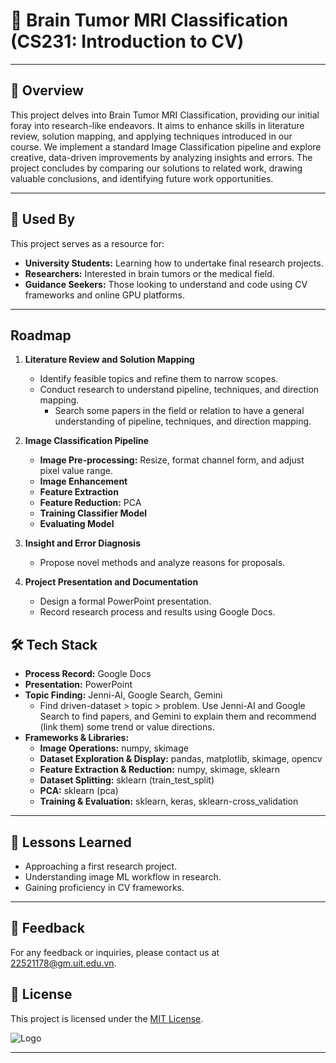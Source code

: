 # **🧠 Brain Tumor MRI Classification (CS231: Introduction to CV)**

---
## 🌟 Overview

This project delves into Brain Tumor MRI Classification, providing our initial foray into research-like endeavors. It aims to enhance skills in literature review, solution mapping, and applying techniques introduced in our course. We implement a standard Image Classification pipeline and explore creative, data-driven improvements by analyzing insights and errors. The project concludes by comparing our solutions to related work, drawing valuable conclusions, and identifying future work opportunities. 

---
## 👥 Used By

This project serves as a resource for:

- **University Students:** Learning how to undertake final research projects.
- **Researchers:** Interested in brain tumors or the medical field.
- **Guidance Seekers:** Those looking to understand and code using CV frameworks and online GPU platforms.

---
## Roadmap

1. **Literature Review and Solution Mapping**
   - Identify feasible topics and refine them to narrow scopes.
   - Conduct research to understand pipeline, techniques, and direction mapping.
      - Search some papers in the field or relation to have a general understanding of pipeline, techniques, and direction mapping.     

2. **Image Classification Pipeline**
   - **Image Pre-processing:** Resize, format channel form, and adjust pixel value range.
   - **Image Enhancement**
   - **Feature Extraction**
   - **Feature Reduction:** PCA
   - **Training Classifier Model**
   - **Evaluating Model**

3. **Insight and Error Diagnosis**
   - Propose novel methods and analyze reasons for proposals.

4. **Project Presentation and Documentation**
   - Design a formal PowerPoint presentation.
   - Record research process and results using Google Docs.

## 🛠 Tech Stack

- **Process Record:** Google Docs
- **Presentation:** PowerPoint
- **Topic Finding:** Jenni-AI, Google Search, Gemini
   - Find driven-dataset > topic > problem. Use Jenni-AI and Google Search to find papers, and Gemini to explain them and recommend (link them) some trend or value directions. 
- **Frameworks & Libraries:**
  - **Image Operations:** numpy, skimage
  - **Dataset Exploration & Display:** pandas, matplotlib, skimage, opencv
  - **Feature Extraction & Reduction:** numpy, skimage, sklearn
  - **Dataset Splitting:** sklearn (train_test_split)
  - **PCA:** sklearn (pca)
  - **Training & Evaluation:** sklearn, keras, sklearn-cross_validation

---
## 📘 Lessons Learned

- Approaching a first research project.
- Understanding image ML workflow in research.
- Gaining proficiency in CV frameworks.

---
## 📢 Feedback

For any feedback or inquiries, please contact us at [22521178@gm.uit.edu.vn](mailto:22521178@gm.uit.edu.vn).

## 📜 License

This project is licensed under the [MIT License](https://choosealicense.com/licenses/mit/).

![Logo](https://scontent.fdad2-1.fna.fbcdn.net/v/t39.30808-6/413843529_1740701689783624_8092325184717617985_n.jpg?_nc_cat=108&ccb=1-7&_nc_sid=6ee11a&_nc_ohc=xbc3nv6ryCEQ7kNvgFXOqM-&_nc_ht=scontent.fdad2-1.fna&oh=00_AYBUpntyFu6CtHY3dNMS4jjOeKQHJVBIANxwTvDcsOyC6w&oe=66C9D8C9)

---
